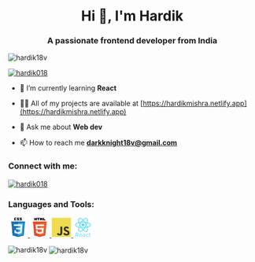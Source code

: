 <h1 align="center">Hi 👋, I'm Hardik</h1>
<h3 align="center">A passionate frontend developer from India</h3>

<p align="left"> <img src="https://komarev.com/ghpvc/?username=hardik18v&label=Profile%20views&color=0e75b6&style=flat" alt="hardik18v" /> </p>

<p align="left"> <a href="https://twitter.com/hardik018" target="blank"><img src="https://img.shields.io/twitter/follow/hardik018?logo=twitter&style=for-the-badge" alt="hardik018" /></a> </p>

- 🌱 I’m currently learning **React**

- 👨‍💻 All of my projects are available at [https://hardikmishra.netlify.app](https://hardikmishra.netlify.app)

- 💬 Ask me about **Web dev**

- 📫 How to reach me **darkknight18v@gmail.com**

<h3 align="left">Connect with me:</h3>
<p align="left">
<a href="https://twitter.com/hardik018" target="blank"><img align="center" src="https://raw.githubusercontent.com/rahuldkjain/github-profile-readme-generator/master/src/images/icons/Social/twitter.svg" alt="hardik018" height="30" width="40" /></a>
</p>

<h3 align="left">Languages and Tools:</h3>
<p align="left"> <a href="https://www.w3schools.com/css/" target="_blank" rel="noreferrer"> <img src="https://raw.githubusercontent.com/devicons/devicon/master/icons/css3/css3-original-wordmark.svg" alt="css3" width="40" height="40"/> </a> <a href="https://www.w3.org/html/" target="_blank" rel="noreferrer"> <img src="https://raw.githubusercontent.com/devicons/devicon/master/icons/html5/html5-original-wordmark.svg" alt="html5" width="40" height="40"/> </a> <a href="https://developer.mozilla.org/en-US/docs/Web/JavaScript" target="_blank" rel="noreferrer"> <img src="https://raw.githubusercontent.com/devicons/devicon/master/icons/javascript/javascript-original.svg" alt="javascript" width="40" height="40"/> </a> <a href="https://reactjs.org/" target="_blank" rel="noreferrer"> <img src="https://raw.githubusercontent.com/devicons/devicon/master/icons/react/react-original-wordmark.svg" alt="react" width="40" height="40"/> </a> </p>

<p><img align="left" src="https://github-readme-stats.vercel.app/api/top-langs?username=hardik18v&show_icons=true&locale=en&layout=compact" alt="hardik18v" /></p>

<p>&nbsp;<img align="center" src="https://github-readme-stats.vercel.app/api?username=hardik18v&show_icons=true&locale=en" alt="hardik18v" /></p>
